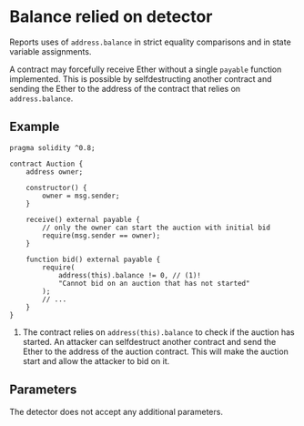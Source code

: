# Balance relied on detector

Reports uses of `address.balance` in strict equality comparisons and in state variable assignments.

A contract may forcefully receive Ether without a single `payable` function implemented.
This is possible by selfdestructing another contract and sending the Ether to the address of the contract that relies on `address.balance`.

## Example

```solidity hl_lines="17" linenums="1"
pragma solidity ^0.8;

contract Auction {
    address owner;

    constructor() {
        owner = msg.sender;
    }

    receive() external payable {
        // only the owner can start the auction with initial bid
        require(msg.sender == owner);
    }

    function bid() external payable {
        require(
            address(this).balance != 0, // (1)!
            "Cannot bid on an auction that has not started"
        );
        // ...
    }
}
```

1. The contract relies on `address(this).balance` to check if the auction has started.
    An attacker can selfdestruct another contract and send the Ether to the address of the auction contract.
    This will make the auction start and allow the attacker to bid on it.

## Parameters

The detector does not accept any additional parameters.
